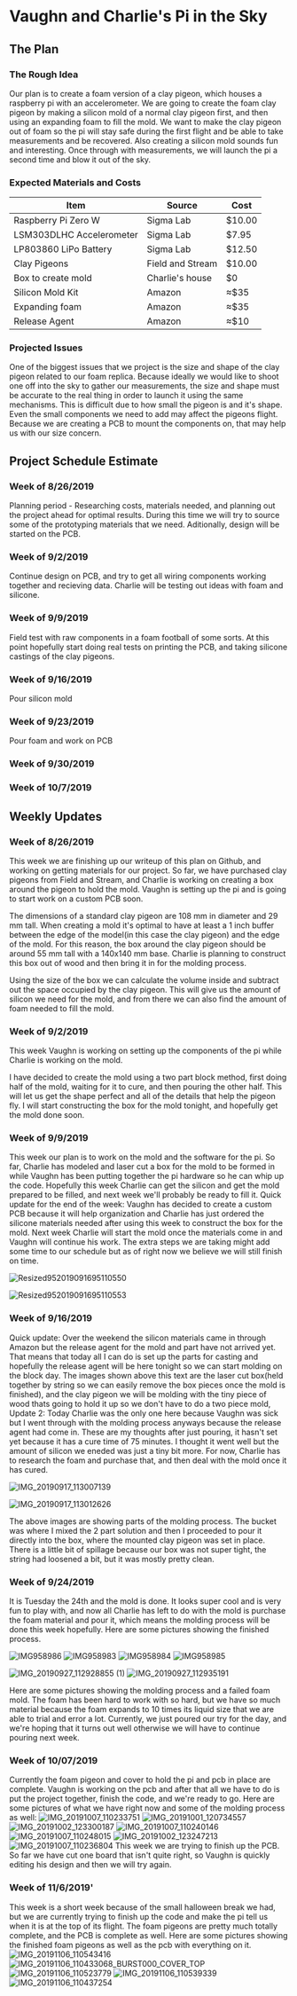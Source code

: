 # Vaughn and Charlie's Pi in the Sky

## The Plan

### The Rough Idea
Our plan is to create a foam version of a clay pigeon, which houses a raspberry pi with an accelerometer. We are going to create the foam clay pigeon by making a silicon mold of a normal clay pigeon first, and then using an expanding foam to fill the mold. We want to make the clay pigeon out of foam so the pi will stay safe during the first flight and be able to take measurements and be recovered. Also creating a silicon mold sounds fun and interesting. Once through with measurements, we will launch the pi a second time and blow it out of the sky. 

### Expected Materials and Costs

| Item  | Source | Cost |
| ------------- | ------------- | ------------- |
| Raspberry Pi Zero W  | Sigma Lab  | $10.00  |
| LSM303DLHC Accelerometer  | Sigma Lab  | $7.95  |
| LP803860 LiPo Battery | Sigma Lab | $12.50 |
| Clay Pigeons | Field and Stream | $10.00 |
| Box to create mold | Charlie's house | $0 |
| Silicon Mold Kit | Amazon | ≈$35 |
| Expanding foam | Amazon | ≈$35 |
| Release Agent | Amazon | ≈$10 |

### Projected Issues
One of the biggest issues that we project is the size and shape of the clay pigeon related to our foam replica. Because ideally we would like to shoot one off into the sky to gather our measurements, the size and shape must be accurate to the real thing in order to launch it using the same mechanisms. This is difficult due to how small the pigeon is and it's shape. Even the small components we need to add may affect the pigeons flight. Because we are creating a PCB to mount the components on, that may help us with our size concern. 

## Project Schedule Estimate

### Week of 8/26/2019
Planning period - Researching costs, materials needed, and planning out the project ahead for optimal results. During this time we will try to source some of the prototyping materials that we need. Aditionally, design will be started on the PCB.
### Week of 9/2/2019
Continue design on PCB, and try to get all wiring components working together and recieving data. Charlie will be testing out ideas with foam and silicone.
### Week of 9/9/2019
Field test with raw components in a foam football of some sorts. At this point hopefully start doing real tests on printing the PCB, and taking silicone castings of the clay pigeons.
### Week of 9/16/2019
Pour silicon mold
### Week of 9/23/2019
Pour foam and work on PCB
### Week of 9/30/2019
### Week of 10/7/2019

## Weekly Updates

### Week of 8/26/2019
This week we are finishing up our writeup of this plan on Github, and working on getting materials for our project. So far, we have purchased clay pigeons from Field and Stream, and Charlie is working on creating a box around the pigeon to hold the mold. Vaughn is setting up the pi and is going to start work on a custom PCB soon.

The dimensions of a standard clay pigeon are 108 mm in diameter and 29 mm tall. When creating a mold it's optimal to have at least a 1 inch buffer between the edge of the model(in this case the clay pigeon) and the edge of the mold. For this reason, the box around the clay pigeon should be around 55 mm tall with a 140x140 mm base. Charlie is planning to construct this box out of wood and then bring it in for the molding process. 

Using the size of the box we can calculate the volume inside and subtract out the space occupied by the clay pigeon. This will give us the amount of silicon we need for the mold, and from there we can also find the amount of foam needed to fill the mold.

### Week of 9/2/2019
This week Vaughn is working on setting up the components of the pi while Charlie is working on the mold. 

I have decided to create the mold using a two part block method, first doing half of the mold, waiting for it to cure, and then pouring the other half. This will let us get the shape perfect and all of the details that help the pigeon fly. I will start constructing the box for the mold tonight, and hopefully get the mold done soon. 

### Week of 9/9/2019
This week our plan is to work on the mold and the software for the pi. So far, Charlie has modeled and laser cut a box for the mold to be formed in while Vaughn has been putting together the pi hardware so he can whip up the code. Hopefully this week Charlie can get the silicon and get the mold prepared to be filled, and next week we'll probably be ready to fill it. Quick update for the end of the week: Vaughn has decided to create a custom PCB because it will help organization and Charlie has just ordered the silicone materials needed after using this week to construct the box for the mold. Next week Charlie will start the mold once the materials come in and Vaughn will continue his work. The extra steps we are taking might add some time to our schedule but as of right now we believe we will still finish on time.

![Resized952019091695110550](https://user-images.githubusercontent.com/47390860/64971380-9c813f00-d875-11e9-9916-dc486f722c41.jpg)

![Resized952019091695110553](https://user-images.githubusercontent.com/47390860/64971374-9ab77b80-d875-11e9-9aec-5a67aa2cc14f.jpg)

### Week of 9/16/2019
Quick update: Over the weekend the silicon materials came in through Amazon but the release agent for the mold and part have not arrived yet. That means that today all I can do is set up the parts for casting and hopefully the release agent will be here tonight so we can start molding on the block day. The images shown above this text are the laser cut box(held together by string so we can easily remove the box pieces once the mold is finished), and the clay pigeon we will be molding with the tiny piece of wood thats going to hold it up so we don't have to do a two piece mold,
Update 2: Today Charlie was the only one here because Vaughn was sick but I went through with the molding process anyways because the release agent had come in. These are my thoughts after just pouring, it hasn't set yet because it has a cure time of 75 minutes. I thought it went well but the amount of silicon we eneded was just a tiny bit more. For now, Charlie has to research the foam and purchase that, and then deal with the mold once it has cured. 

![IMG_20190917_113007139](https://user-images.githubusercontent.com/47390860/65056498-f39f1680-d93e-11e9-9f7d-6d20b6b292c9.jpg)

![IMG_20190917_113012626](https://user-images.githubusercontent.com/47390860/65056483-ea15ae80-d93e-11e9-890b-bb2bf0c13412.jpg)

The above images are showing parts of the molding process. The bucket was where I mixed the 2 part solution and then I proceeded to pour it directly into the box, where the mounted clay pigeon was set in place. There is a little bit of spillage because our box was not super tight, the string had loosened a bit, but it was mostly pretty clean. 

### Week of 9/24/2019
It is Tuesday the 24th and the mold is done. It looks super cool and is very fun to play with, and now all Charlie has left to do with the mold is purchase the foam material and pour it, which means the molding process will be done this week hopefully. Here are some pictures showing the finished process.

![IMG958986](https://user-images.githubusercontent.com/47390860/65524726-46874980-debc-11e9-8e42-7d80711deee7.jpg)
![IMG958983](https://user-images.githubusercontent.com/47390860/65524729-47b87680-debc-11e9-91c3-6483b3b558d1.jpg)
![IMG958984](https://user-images.githubusercontent.com/47390860/65524734-48e9a380-debc-11e9-8a2d-fa98ac94d61f.jpg)
![IMG958985](https://user-images.githubusercontent.com/47390860/65524735-49823a00-debc-11e9-885c-eb43fda56f99.jpg)

![IMG_20190927_112928855 (1)](https://user-images.githubusercontent.com/47390860/65781879-79c71400-e11a-11e9-9e76-ad0d58b98f46.jpg)
![IMG_20190927_112935191](https://user-images.githubusercontent.com/47390860/65781883-7af84100-e11a-11e9-9272-b425e436d1e4.jpg)

Here are some pictures showing the molding process and a failed foam mold. The foam has been hard to work with so hard, but we have so much material because the foam expands to 10 times its liquid size that we are able to trial and error a lot. Currently, we just poured our try for the day, and we're hoping that it turns out well otherwise we will have to continue pouring next week.

### Week of 10/07/2019
Currently the foam pigeon and cover to hold the pi and pcb in place are complete. Vaughn is working on the pcb and after that all we have to do is put the project together, finish the code, and we're ready to go. Here are some pictures of what we have right now and some of the molding process as well:
![IMG_20191007_110233751](https://user-images.githubusercontent.com/47390860/66323838-6a9e4e00-e8f2-11e9-9066-c43b8c58ad0e.jpg)
![IMG_20191001_120734557](https://user-images.githubusercontent.com/47390860/66323844-6d00a800-e8f2-11e9-80a4-4944008554f8.jpg)
![IMG_20191002_123300187](https://user-images.githubusercontent.com/47390860/66323848-6f630200-e8f2-11e9-895b-14a334624760.jpg)
![IMG_20191007_110240146](https://user-images.githubusercontent.com/47390860/66323854-725df280-e8f2-11e9-8b1b-8f3fb01ccf4a.jpg)
![IMG_20191007_110248015](https://user-images.githubusercontent.com/47390860/66323855-725df280-e8f2-11e9-9346-f2766d63f2ca.jpg)
![IMG_20191002_123247213](https://user-images.githubusercontent.com/47390860/66323856-725df280-e8f2-11e9-8e8b-32e3324a5777.jpg)
![IMG_20191007_110236804](https://user-images.githubusercontent.com/47390860/66323858-72f68900-e8f2-11e9-8851-a47652216648.jpg)
This week we are trying to finish up the PCB. So far we have cut one board that isn't quite right, so Vaughn is quickly editing his design and then we will try again.

### Week of 11/6/2019'
This week is a short week because of the small halloween break we had, but we are currently trying to finish up the code and make the pi tell us when it is at the top of its flight. The foam pigeons are pretty much totally complete, and the PCB is complete as well. Here are some pictures showing the finished foam pigeons as well as the pcb with everything on it.
![IMG_20191106_110543416](https://user-images.githubusercontent.com/47390860/68315374-ad844a80-0085-11ea-88df-95f73fed77c3.jpg)
![IMG_20191106_110433068_BURST000_COVER_TOP](https://user-images.githubusercontent.com/47390860/68315379-ae1ce100-0085-11ea-980a-b8496b3682b2.jpg)
![IMG_20191106_110523779](https://user-images.githubusercontent.com/47390860/68315382-af4e0e00-0085-11ea-8a83-90f8070c010c.jpg)
![IMG_20191106_110539339](https://user-images.githubusercontent.com/47390860/68315385-b07f3b00-0085-11ea-9190-76ba5dbbdfb4.jpg)
![IMG_20191106_110437254](https://user-images.githubusercontent.com/47390860/68315389-b1b06800-0085-11ea-860e-f3fb7f4121e7.jpg)

